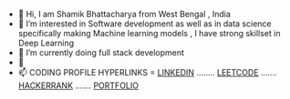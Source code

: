 - 👋 Hi, I am Shamik Bhattacharya from West Bengal , India
- 👀 I’m interested in Software development as well as in data science specifically making Machine learning models , I have strong skillset in Deep Learning 
- 🌱 I’m currently doing full stack development 
- 💞️
- 📫  CODING PROFILE HYPERLINKS = [LINKEDIN](https://www.linkedin.com/in/shamik-bhattacharya-8152b8143/) ........    [LEETCODE](https://leetcode.com/SHAMIKAOT/)   .......  [HACKERRANK](https://www.hackerrank.com/shamik_bhattach1?hr_r=1) ....... [PORTFOLIO](https://linktr.ee/shamik_bhattacharya)

<!---
Shamikaot/Shamikaot is a ✨ special ✨ repository because its `README.md` (this file) appears on your GitHub profile.
You can click the Preview link to take a look at your changes.
--->
